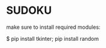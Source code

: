 # SUDOKU
make sure to install required modules:


                                             
  $ pip install tkinter; pip install random
